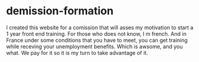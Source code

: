 # demission-formation

I created this website for a comission that will asses my motivation to start a 1 year front end training. 
For those who does not know, I m french. And in France under some conditions that you have to meet, you can get training while receving your unemployment benefits. Which is awsome, and you what. We pay for it so it is my turn to take advantage of it. 
